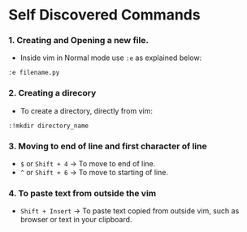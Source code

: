 # Self Discovered Commands

### 1. Creating and Opening a new file.

- Inside vim in Normal mode use `:e` as explained below:

```vim
:e filename.py
```

### 2. Creating a direcory

- To create a directory, directly from vim:

```vim
:!mkdir directory_name
```

### 3. Moving to end of line and first character of line

- `$` or `Shift + 4` -> To move to end of line.
- `^` or `Shift + 6` -> To move to starting of line.

### 4. To paste text from outside the vim

- `Shift + Insert` -> To paste text copied from outside vim, such as browser or text in your clipboard.
